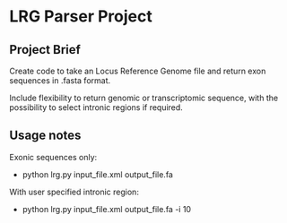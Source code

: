 # LRG Parser Project

## Project Brief

Create code to take an Locus Reference Genome file and return exon sequences in .fasta format.

Include flexibility to return genomic or transcriptomic sequence, with the possibility to select intronic regions if required.

## Usage notes

Exonic sequences only:
- python lrg.py input_file.xml output_file.fa

With user specified intronic region:

- python lrg.py input_file.xml output_file.fa -i 10
